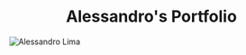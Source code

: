 <h1 align="center">Alessandro's Portfolio</h1>
<img align="center" src="https://github.com/alexZ7000.png" alt="Alessandro Lima" />
